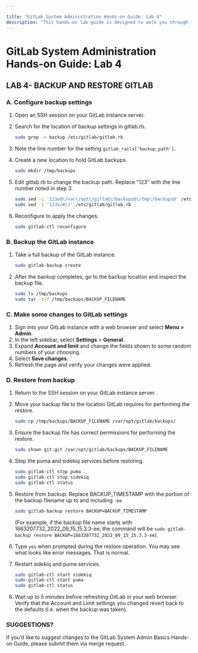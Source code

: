 ```yaml
---

title: "GitLab System Administration Hands-on Guide: Lab 4"
description: "This hands-on lab guide is designed to walk you through the lab exercises used in the GitLab System Administration course."
---
```

# GitLab System Administration Hands-on Guide: Lab 4


## LAB 4- BACKUP AND RESTORE GITLAB

### A. Configure backup settings

1. Open an SSH session on your GitLab instance server.
2. Search for the location of backup settings in gitlab.rb.

     ```bash
   sudo grep -n backup /etc/gitlab/gitlab.rb
     ```

3. Note the line number for the setting `gitlab_rails['backup_path']`.
4. Create a new location to hold GitLab backups.

     ```bash
   sudo mkdir /tmp/backups
     ```

5. Edit gitlab.rb to change the backup path. Replace "123" with the line number noted in step 3.

    ```bash
   sudo sed -i '123s@\/var\/opt\/gitlab\/backups@\/tmp\/backups@' /etc/gitlab/gitlab.rb
   sudo sed -i '123s/#//' /etc/gitlab/gitlab.rb
    ```

6. Reconfigure to apply the changes.

    ```bash
   sudo gitlab-ctl reconfigure
    ```

### B. Backup the GitLab instance

1. Take a full backup of the GitLab instance.

    ```bash
   sudo gitlab-backup create
    ```

2. After the backup completes, go to the backup location and inspect the backup file.

    ```bash
   sudo ls /tmp/backups
   sudo tar -tvf /tmp/backups/BACKUP_FILENAME
    ```

### C. Make some changes to GitLab settings

1. Sign into your GitLab instance with a web browser and select **Menu > Admin**.
2. In the left sidebar, select **Settings** > **General**.
3. Expand **Account and limit** and change the fields shown to some random numbers of your choosing.
4. Select **Save changes**.
5. Refresh the page and verify your changes were applied.

### D. Restore from backup

1. Return to the SSH session on your GitLab instance server.
2. Move your backup file to the location GitLab requires for performing the restore.

    ```bash
   sudo cp /tmp/backups/BACKUP_FILENAME /var/opt/gitlab/backups/
    ```

3. Ensure the backup file has correct permissions for performing the restore.

    ```bash
   sudo chown git:git /var/opt/gitlab/backups/BACKUP_FILENAME
    ```

4. Stop the puma and sidekiq services before restoring.

    ```bash
   sudo gitlab-ctl stop puma
   sudo gitlab-ctl stop sidekiq
   sudo gitlab-ctl status
    ```

5. Restore from backup. Replace BACKUP_TIMESTAMP with the portion of the backup filename up to and including `-ee`.

    ```bash
   sudo gitlab-backup restore BACKUP=BACKUP_TIMESTAMP
    ```

    (For example, if the backup file name starts with 1663207732_2022_09_15_15.3.3-ee, the command will be `sudo gitlab-backup restore BACKUP=1663207732_2022_09_15_15.3.3-ee`).

6. Type `yes` when prompted during the restore operation. You may see what looks like error messages. That is normal.

7. Restart sidekiq and puma services.

    ```bash
   sudo gitlab-ctl start sidekiq
   sudo gitlab-ctl start puma
   sudo gitlab-ctl status
    ```

8. Wait up to 5 minutes before refreshing GitLab in your web browser. Verify that the Account and Limit settings you changed revert back to the defaults (i.e. when the backup was taken).


### SUGGESTIONS?

If you’d like to suggest changes to the GitLab System Admin Basics Hands-on Guide, please submit them via merge request.


